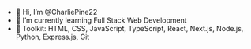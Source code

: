 - 👋 Hi, I’m @CharliePine22
- 🌱 I’m currently learning Full Stack Web Development
- 👀 Toolkit: HTML, CSS, JavaScript, TypeScript, React, Next.js, Node.js, Python, Express.js, Git


<!---
CharliePine22/CharliePine22 is a ✨ special ✨ repository because its `README.md` (this file) appears on your GitHub profile.
You can click the Preview link to take a look at your changes.
--->
